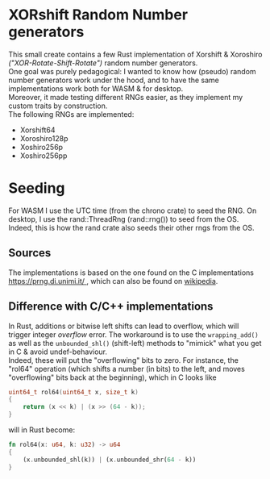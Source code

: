 # XORshift Random Number generators

This small create contains a few Rust implementation of Xorshift & Xoroshiro _("XOR-Rotate-Shift-Rotate")_ random number generators. <br>
One goal was purely pedagogical: I wanted to know how (pseudo) random number generators work under the hood, and to have the same implementations work both
for WASM & for desktop.<br>
Moreover, it made testing different RNGs easier, as they implement my custom traits by construction.<br>
The following RNGs are implemented:
* Xorshift64
* Xoroshiro128p
* Xoshiro256p
* Xoshiro256pp
# Seeding
For WASM I use the UTC time (from the chrono crate) to seed the RNG.
On desktop, I use the rand::ThreadRng (rand::rng()) to seed from the OS. <br> Indeed, this is how the rand crate also seeds their other rngs from the OS.

## Sources
The implementations is based on the one found on the C implementations [https://prng.di.unimi.it/ ](https://prng.di.unimi.it/), which can also be found
on [wikipedia](https://en.wikipedia.org/wiki/Xorshift ).<br>
## Difference with C/C++ implementations
In Rust, additions or bitwise left shifts can lead to overflow, which will trigger integer *overflow* error. The workaround is to
use  the `wrapping_add()` as well as the `unbounded_shl()` (shift-left) methods to "mimick" what you get in C & avoid undef-behaviour.<br> Indeed, these will put the "overflowing" bits to zero.
For instance, the "rol64" operation (which shifts a number (in bits) to the left, and moves "overflowing" bits back at the beginning), which in C looks like
```C
uint64_t rol64(uint64_t x, size_t k) 
{
    return (x << k) | (x >> (64 - k));
}
```
will in Rust become:
```rust
fn rol64(x: u64, k: u32) -> u64
{
	(x.unbounded_shl(k)) | (x.unbounded_shr(64 - k))
}
```